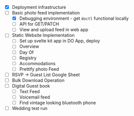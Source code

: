 - [x] Deployment infrastructure
- [ ] Basic photo feed implementation
  - [x] Debugging environment - get `doctl` functional locally
  - [ ] API for GET/PATCH
  - [ ] View and upload feed in web app
- [ ] Static Website Implementation
  - [ ] Set up svelte kit app in DO App, deploy
  - [ ] Overview
  - [ ] Day Of
  - [ ] Registry
  - [ ] Accommodations
  - [ ] Prettify photo Feed
- [ ] RSVP -> Guest List Google Sheet
- [ ] Bulk Download Operation
- [ ] Digital Guest book
  - [ ] Text Feed
  - [ ] Voicemail feed
  - [ ] Find vintage looking bluetooth phone
- [ ] Wedding test run
